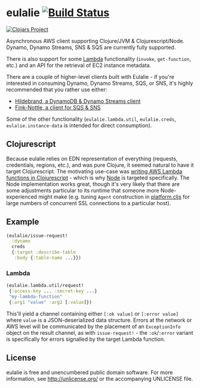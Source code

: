 # eulalie  [![Build Status](https://travis-ci.org/nervous-systems/eulalie.svg?branch=master)](https://travis-ci.org/nervous-systems/eulalie)

[![Clojars Project](http://clojars.org/io.nervous/eulalie/latest-version.svg)](http://clojars.org/io.nervous/eulalie)

Asynchronous AWS client supporting Clojure/JVM & Clojurescript/Node.  Dynamo, Dynamo Streams, SNS & SQS are currently fully supported.

There is also support for some [Lambda](http://aws.amazon.com/documentation/lambda/)
functionality (`invoke`, `get-function`, etc.) and an API for the retrieval of EC2 instance metadata.

There are a couple of higher-level clients built with Eulalie - if you're interested in consuming Dynamo, Dynamo Streams, SQS, or SNS, it's highly recommended that you rather use either:

 - [Hildebrand, a DynamoDB & Dynamo Streams client](https://github.com/nervous-systems/hildebrand)
 - [Fink-Nottle, a client for SQS & SNS](https://github.com/nervous-systems/fink-nottle)

Some of the other functionality (`eulalie.lambda.util`, `eulalie.creds`, `eulalie.instance-data` is intended for direct consumption).

## Clojurescript

Because eulalie relies on EDN representation of everything (requests, credentials, regions, etc.), and was pure Clojure, it seemed natural to have it target Clojurescript. The motivating use-case was [writing AWS Lambda
functions in
Clojurescript](https://nervous.io/clojure/clojurescript/aws/lambda/node/lein/2015/07/05/lambda/) - which is why [Node](https://nodejs.org/) is targeted specifically.  The Node implementation works great, though it's very likely that there are some adjustments particular to its runtime that someone more Node-experienced might make (e.g. tuning `Agent` construction in [platform.cljs](https://github.com/nervous-systems/eulalie/commit/1e2b3222a665691effa6ec2fa2f4a49792822aa8#L20) for large numbers of concurrent SSL connections to a particular host).

## Example

```clojure
(eulalie/issue-request!
  :dynamo
  creds
  {:target :describe-table
   :body {:table-name ...}})
```

### Lambda

```clojure
(eulalie.lambda.util/request!
 {:access-key ... :secret-key ...}
 "my-lambda-function"
 {:arg1 "value" :arg2 [:value]})
```

This'll yield a channel containing either `[:ok value]` or `[:error value]` where `value` is a JSON-deserialized data structure.  Errors at the network or AWS level will be communicated by the placement of an `ExceptionInfo` object on the result channel, as with `issue-request!` - the `:ok`/`:error` variant is specifically for errors signalled by the target Lambda function.

## License

eulalie is free and unencumbered public domain software. For more
information, see http://unlicense.org/ or the accompanying UNLICENSE
file.

